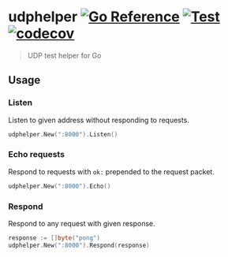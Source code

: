 # udphelper [![Go Reference](https://pkg.go.dev/badge/github.com/vikpe/udphelper.svg)](https://pkg.go.dev/github.com/vikpe/udphelper)  [![Test](https://github.com/vikpe/udphelper/actions/workflows/test.yml/badge.svg?branch=main)](https://github.com/vikpe/udphelper/actions/workflows/test.yml) [![codecov](https://codecov.io/gh/vikpe/udphelper/branch/main/graph/badge.svg)](https://codecov.io/gh/vikpe/udphelper)

> UDP test helper for Go

## Usage

### Listen

Listen to given address without responding to requests.

```go
udphelper.New(":8000").Listen()
```

### Echo requests

Respond to requests with `ok:` prepended to the request packet.

```go
udphelper.New(":8000").Echo()
```

### Respond

Respond to any request with given response.

```go
response := []byte("pong")
udphelper.New(":8000").Respond(response)
```
